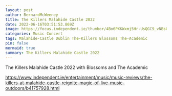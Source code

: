 ```yaml
---
layout: post
author: BernardMcWeeney
title: The Killers Malahide Castle 2022
date: 2022-06-16T03:51:53.869Z
image: https://focus.independent.ie/thumbor/4Bo6PXKWxmj5Hr-UsQGC9_vNBsQ=/3x0:2497x1662/2494x1662/prod-mh-ireland/e79ee558-c581-11ed-ad44-0210609a3fe2.jpg
categories: Music Concert
tags: Malahide-Castle Dublin The-Killers Blossoms The-Academic
pin: false
mermaid: true
summary: The Killers Malahide Castle 2022
---
```

The Killers Malahide Castle 2022 with Blossoms and The Academic



https://www.independent.ie/entertainment/music/music-reviews/the-killers-at-malahide-castle-reignite-magic-of-live-music-outdoors/b41757928.html